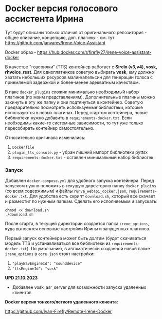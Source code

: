 # Docker версия голосового ассистента Ирина

Тут будут описаны только отличия от оригинального репозитория - общее описание, концепцию, доп. плагины - см. тут https://github.com/janvarev/Irene-Voice-Assistant

Docker образ - https://hub.docker.com/r/firefly27/irene-voice-assistant-docker

В качестве "говорилки" (TTS) контейнер работает с **Sirelo (v3,v4), vosk, rhvoice_rest**. Для одноплатников советую выбирать **vosk**, ему должно хватать небольших ресурсов малин/апельсин для генерации голоса с приемлемой задержкой и более-менее адекватным качеством.

В паке `docker_plugins` сложил минимально необходимый набор плагинов (по моим представлениям). Дополнительные плагины можно закинуть в эту же папку и они подтянуться в контейнер. Советую предварительно посмотреть используемые библиотеки, которые используются в новых плагинах. Перед стартом контейнера, новые библиотеки нужно добавить в `requirements-docker.txt`. Если необходимы какие-то системные зависимости, то тут уже только пересобирать контейнер самостоятельно.

Относительно оригинала изменились:
  1. `Dockerfile`
  2. `plugin_tts_console.py` - убран лишний импорт библиотеки pyttsx
  3. `requirements-docker.txt` - оставлен минимальный набор библиотек

### Запуск
Добавлен `docker-compose.yml` для удобного запуска контейнера. 
Перед запуском нужно положить в текущую директорию папку `docker_plugins` (со всем содержимым) и файлы `runva_webapi_docker.json`, `requirements-docker.txt`.
Для удобства есть скрипт `download.sh`, который все скачает и разместит по нужным папкам. Сделать его исполняемым  и запускать:

```
chmod +x download.sh
./download.sh
```


После старта, в текущей директории создается папка `irene_options`, куда выносятся основные настройки Ирины и запущенных плагинов.

Первый запуск контейнера может быть долгим (будет скачиваться модель TTS и устанавливаться все библиотеки из `requirements-docker.txt`).
По умолчанию, в автоматически созданной новой папке `irene_options` в `core.json` стоят настройки:
1.  ```"playWavEngineId": "sounddevice" ```
2.  ```"ttsEngineId": "vosk" ```

**UPD 21.10.2023**
- Добавлен vosk_asr_server для возможности запуска удаленных клиентов

**Docker версия тонкого/легкого удаленного клиента:**

https://github.com/Ivan-Firefly/Remote-Irene-Docker
